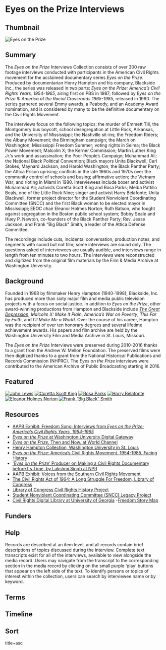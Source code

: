 # Eyes on the Prize Interviews

## Thumbnail

![Eyes on the Prize](https://s3.amazonaws.com/americanarchive.org/special-collections/EyesOnThePrize_Logo.jpg "Eyes on the Prize Interviews")

## Summary

The *Eyes on the Prize* Interviews Collection consists of over 300 raw footage interviews conducted with participants in the American Civil Rights movement for the acclaimed documentary series *Eyes on the Prize*. Produced by documentarian Henry Hampton and his company, Blackside Inc., the series was released in two parts: *Eyes on the Prize: America’s Civil Rights Years, 1954-1965*, airing first on PBS in 1987; followed by *Eyes on the Prize II: America at the Racial Crossroads 1965-1985*, released in 1990. The series garnered several Emmy awards, a Peabody, and an Academy Award nomination, and is considered by many to be the definitive documentary on the Civil Rights Movement. 

The interviews focus on the following topics: the murder of Emmett Till, the Montgomery bus boycott, school desegregation at Little Rock, Arkansas, and the University of Mississippi; the Nashville sit-ins; the Freedom Riders; the Albany Movement; the Birmingham campaign; the March on Washington; Mississippi Freedom Summer; voting rights in Selma; the Black Power Movement; Malcolm X; the Kerner Commission; Martin Luther King Jr.’s work and assassination; the Poor People’s Campaign; Muhammad Ali; the National Black Political Convention; Black mayors Unita Blackwell, Carl Stokes, Maynard Jackson, and Harold Washington; the Black Panther Party; the Attica Prison uprising; conflicts in the late 1960s and 1970s over the community control of schools and busing; affirmative action; the Vietnam War; and rioting in Miami in 1980. Interviewees include boxer and activist Muhammad Ali; activists Coretta Scott King and Rosa Parks; Melba Pattillo Beals, one of the Little Rock Nine; singer and activist Harry Belafonte; Unita Blackwell, former project director for the Student Nonviolent Coordinating Committee (SNCC) and the first Black woman to be elected mayor in Mississippi; EEOC chair Eleanor Holmes Norton; Ruth Batson, who fought against segregation in the Boston public school system; Bobby Seale and Huey P. Newton, co-founders of the Black Panther Party; Rev. Jesse Jackson; and Frank “Big Black” Smith, a leader of the Attica Defense Committee. 

The recordings include cuts, incidental conversation, production notes, and segments with sound but not film; some interviews are sound only. The questions asked of interviewees are usually audible, and interviews range in length from ten minutes to two hours. The interviews were reconstructed and digitized from the original film materials by the Film & Media Archive at Washington University.

## Background

Founded in 1968 by filmmaker Henry Hampton (1940-1998), Blackside, Inc. has produced more than sixty major film and media public television projects with a focus on social justice. In addition to *Eyes on the Prize*, other award-winning productions from Hampton and Blackside include [*The Great Depression*](https://americanarchive.org/special_collections/the-great-depression), *Malcolm X: Make It Plain*, *America’s War on Poverty*, *This Far by Faith*, and *I’ll Make Me a World*. Over the course of his career, Hampton was the recipient of over ten honorary degrees and several lifetime achievement awards. His papers and film archive are held by the Washington University Film and Media Archive in St. Louis, Missouri.

The *Eyes on the Prize* Interviews were preserved during 2010-2016 thanks to a grant from the Andrew W. Mellon Foundation. The preserved films were then digitized thanks to a grant from the National Historical Publications and Records Commission (NHPRC). The *Eyes on the Prize* interviews were contributed to the American Archive of Public Broadcasting starting in 2016. 

## Featured

[![John Lewis](https://s3.amazonaws.com/americanarchive.org/special-collections/cpb-aacip_151-8k74t6fv60.jpg)](/catalog/cpb-aacip_151-8k74t6fv60)
[![Coretta Scott King](https://s3.amazonaws.com/americanarchive.org/special-collections/cpb-aacip_151-542j679j5g.jpg)](/catalog/cpb-aacip_151-542j679j5g)
[![Rosa Parks](https://s3.amazonaws.com/americanarchive.org/special-collections/cpb-aacip_151-610vq2sx12.jpg)](/catalog/cpb-aacip_151-610vq2sx12)
[![Harry Belafonte](https://s3.amazonaws.com/americanarchive.org/special-collections/cpb-aacip-36800f8277a.jpg)](/catalog/cpb-aacip-36800f8277a)
[![Eleanor Holmes Norton](https://s3.amazonaws.com/americanarchive.org/special-collections/cpb-aacip-e087550ff82.jpg)](/catalog/cpb-aacip-e087550ff82)
[![Frank “Big Black” Smith](https://s3.amazonaws.com/americanarchive.org/special-collections/cpb-aacip-fa0a4ce612f.jpg)](/catalog/cpb-aacip-fa0a4ce612f)

## Resources

- [AAPB Exhibit: Freedom Song: Interviews from *Eyes on the Prize: America’s Civil Rights Years, 1954-1965*](https://americanarchive.org/exhibits/eotp)
- [*Eyes on the Prize* at Washington University Digital Gateway](http://digital.wustl.edu/eyesontheprize/)
- [*Eyes on the Prize*, Then and Now, at World Channel](https://www.wgbh.org/program/world-channel/eyes-on-the-prize-then-and-now)
- [Henry Hampton Collection, Washington University in St. Louis](https://library.wustl.edu/spec/henry-hampton-collection/)
- [*Eyes on the Prize*: America’s Civil Rights Movement, 1954-1985, Facing History](https://www.facinghistory.org/resource-library/eyes-prize-americas-civil-rights-movement)
- [‘*Eyes on the Prize*’ Producer on Making a Civil Rights Documentary before Its Time, by Lakshmi Singh at NPR](https://www.npr.org/2017/03/12/519925253/eyes-on-the-prize-producer-on-making-a-civil-rights-documentary-before-its-time)
- [AAPB Exhibit: Voices from the Southern Civil Rights Movement](https://americanarchive.org/exhibits/civil-rights)
- [The Civil Rights Act of 1964: A Long Struggle For Freedom, Library of Congress]( https://www.loc.gov/exhibits/civil-rights-act/)
- [Library of Congress Civil Rights History Project]( https://www.loc.gov/collections/civil-rights-history-project/about-this-collection/)
- [Student Nonviolent Coordinating Committee (SNCC) Legacy Project]( https://www.sncclegacyproject.org/) 
- [Civil Rights Digital Library at University of Georgia](http://crdl.usg.edu/?Welcome)
-[Freedom Story Map](https://loc.maps.arcgis.com/apps/Cascade/index.html?appid=4d76cf42caf84b069b0e0235b6996efd)

## Funders

## Help

Records are described at an item level, and all records contain brief descriptions of topics discussed during the interview. Complete text transcripts exist for all of the interviews, available to view alongside the media record. Users may navigate from the transcript to the corresponding section in the media record by clicking on the small purple ‘play’ buttons that appear on the left side of the text. To identify persons or topics of interest within the collection, users can search by interviewee name or by keyword.

## Terms


## Timeline


## Sort

title+asc
